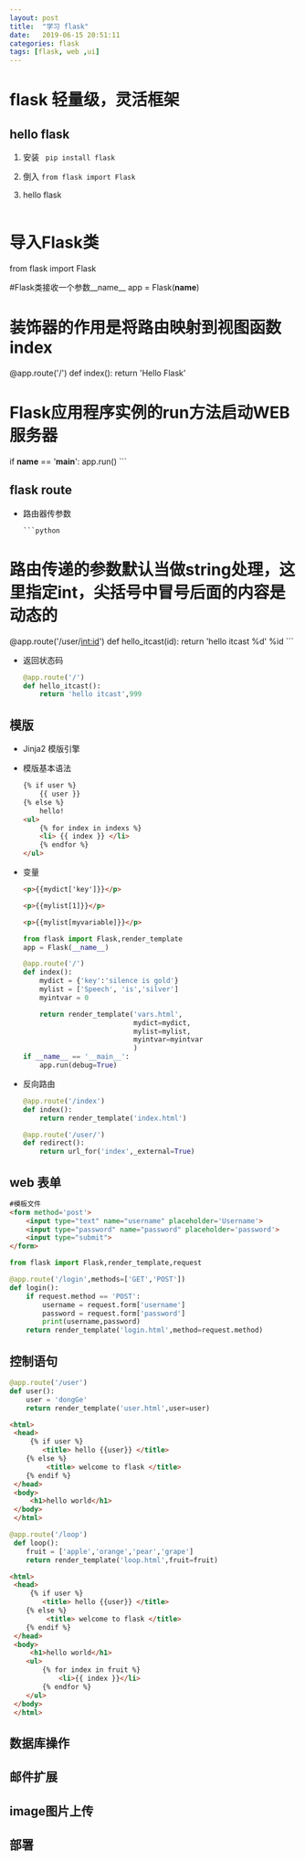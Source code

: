 ```yaml
---
layout: post
title:  "学习 flask"
date:   2019-06-15 20:51:11
categories: flask
tags: [flask, web ,ui]
---
```


# flask 轻量级，灵活框架

## hello flask

1. 安装  ` pip install flask`
2. 倒入 `from flask import Flask`
3.  hello flask      

    ```python
# 导入Flask类
from flask import Flask

#Flask类接收一个参数__name__
app = Flask(__name__)

# 装饰器的作用是将路由映射到视图函数index
@app.route('/')
def index():
    return 'Hello Flask'

# Flask应用程序实例的run方法启动WEB服务器
if __name__ == '__main__':
    app.run()
    ```

## flask route 



* 路由器传参数

      ```python
# 路由传递的参数默认当做string处理，这里指定int，尖括号中冒号后面的内容是动态的
@app.route('/user/<int:id>')
def hello_itcast(id):
    return 'hello itcast %d' %id
      ```

* 返回状态码

  ```python
  @app.route('/')
  def hello_itcast():
      return 'hello itcast',999
  ```

## 模版

* Jinja2 模版引擎

* 模版基本语法

  ```html
  {% if user %}
      {{ user }}
  {% else %}
      hello!
  <ul>
      {% for index in indexs %}
      <li> {{ index }} </li>
      {% endfor %}
  </ul>
  ```

* 变量

  ```HTML
  <p>{{mydict['key']}}</p>
  
  <p>{{mylist[1]}}</p>
  
  <p>{{mylist[myvariable]}}</p>
  ```

    

  ```python
  from flask import Flask,render_template
  app = Flask(__name__)
  
  @app.route('/')
  def index():
      mydict = {'key':'silence is gold'}
      mylist = ['Speech', 'is','silver']
      myintvar = 0
  
      return render_template('vars.html',
                             mydict=mydict,
                             mylist=mylist,
                             myintvar=myintvar
                             )
  if __name__ == '__main__':
      app.run(debug=True)
  ```

* 反向路由

  ```python
  @app.route('/index')
  def index():
      return render_template('index.html')
  
  @app.route('/user/')
  def redirect():
      return url_for('index',_external=True)
  ```



## web 表单





```html
#模板文件
<form method='post'>
    <input type="text" name="username" placeholder='Username'>
    <input type="password" name="password" placeholder='password'>
    <input type="submit">
</form>
```

```python
from flask import Flask,render_template,request

@app.route('/login',methods=['GET','POST'])
def login():
    if request.method == 'POST':
        username = request.form['username']
        password = request.form['password']
        print(username,password)
    return render_template('login.html',method=request.method)
```



## 控制语句

```python
@app.route('/user')
def user():
    user = 'dongGe'
    return render_template('user.html',user=user)
```

```html
<html>
 <head>
     {% if user %}
        <title> hello {{user}} </title>
    {% else %}
         <title> welcome to flask </title>        
    {% endif %}
 </head>
 <body>
     <h1>hello world</h1>
 </body>
 </html>
```

```python
@app.route('/loop')
 def loop():
    fruit = ['apple','orange','pear','grape']
    return render_template('loop.html',fruit=fruit)
```

```html
<html>
 <head>
     {% if user %}
        <title> hello {{user}} </title>
    {% else %}
         <title> welcome to flask </title>        
    {% endif %}
 </head>
 <body>
     <h1>hello world</h1>
    <ul>
        {% for index in fruit %}
            <li>{{ index }}</li>
        {% endfor %}
    </ul>
 </body>
 </html>
```

## 数据库操作

## 邮件扩展

## image图片上传

## 部署

